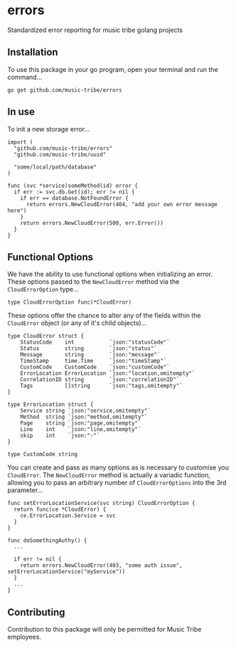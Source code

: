 # errors
Standardized error reporting for music tribe golang projects

## Installation
To use this package in your go program, open your terminal and run the command... 
```
go get github.com/music-tribe/errors
```

## In use
To init a new storage error...
```golang
import (
  "github.com/music-tribe/errors"
  "github.com/music-tribe/uuid"

  "some/local/path/database"
)

func (svc *service)someMethod(id) error {
  if err := svc.db.Get(id); err != nil {
    if err == database.NotFoundError {
      return errors.NewCloudError(404, "add your own error message here")
    }
    return errors.NewCloudError(500, err.Error())
  }
}
```

## Functional Options
We have the ability to use functional options when initializing an error. These options passed to the `NewCloudError` method via the `CloudErrorOption` type...
```golang
type CloudErrorOption func(*CloudError)
```
These options offer the chance to alter any of the fields within the `CloudError` object (or any of it's child objects)...
```golang
type CloudError struct {
	StatusCode    int           `json:"statusCode"`
	Status        string        `json:"status"`
	Message       string        `json:"message"`
	TimeStamp     time.Time     `json:"timeStamp"`
	CustomCode    CustomCode    `json:"customCode"`
	ErrorLocation ErrorLocation `json:"location,omitempty"`
	CorrelationID string        `json:"correlationID"`
	Tags          []string      `json:"tags,omitempty"`
}

type ErrorLocation struct {
	Service string `json:"service,omitempty"`
	Method  string `json:"method,omitempty"`
	Page    string `json:"page,omitempty"`
	Line    int    `json:"line,omitempty"`
	skip    int    `json:"-"`
}

type CustomCode string
```
You can create and pass as many options as is necessary to customise you `CloudError`. The `NewCloudError` method is actually a variadic function, allowing you to pass an arbitrary number of `CloudErrorOptions` into the 3rd parameter...
```golang
func setErrorLocationService(svc string) CloudErrorOption {
  return func(ce *CloudError) {
    ce.ErrorLocation.Service = svc
  }
}

func doSomethingAuthy() {
  ...

  if err != nil {
    return errors.NewCloudError(403, "some auth issue", setErrorLocationService("myService"))
  }
  ...
}
```

## Contributing
Contribution to this package will only be permitted for Music Tribe employees.


